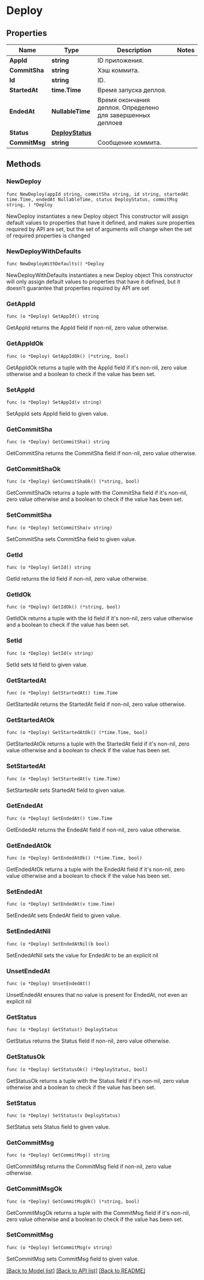 # Deploy

## Properties

Name | Type | Description | Notes
------------ | ------------- | ------------- | -------------
**AppId** | **string** | ID приложения. | 
**CommitSha** | **string** | Хэш коммита. | 
**Id** | **string** | ID. | 
**StartedAt** | **time.Time** | Время запуска деплоя. | 
**EndedAt** | **NullableTime** | Время окончания деплоя. Определено для завершенных деплоев | 
**Status** | [**DeployStatus**](DeployStatus.md) |  | 
**CommitMsg** | **string** | Сообщение коммита. | 

## Methods

### NewDeploy

`func NewDeploy(appId string, commitSha string, id string, startedAt time.Time, endedAt NullableTime, status DeployStatus, commitMsg string, ) *Deploy`

NewDeploy instantiates a new Deploy object
This constructor will assign default values to properties that have it defined,
and makes sure properties required by API are set, but the set of arguments
will change when the set of required properties is changed

### NewDeployWithDefaults

`func NewDeployWithDefaults() *Deploy`

NewDeployWithDefaults instantiates a new Deploy object
This constructor will only assign default values to properties that have it defined,
but it doesn't guarantee that properties required by API are set

### GetAppId

`func (o *Deploy) GetAppId() string`

GetAppId returns the AppId field if non-nil, zero value otherwise.

### GetAppIdOk

`func (o *Deploy) GetAppIdOk() (*string, bool)`

GetAppIdOk returns a tuple with the AppId field if it's non-nil, zero value otherwise
and a boolean to check if the value has been set.

### SetAppId

`func (o *Deploy) SetAppId(v string)`

SetAppId sets AppId field to given value.


### GetCommitSha

`func (o *Deploy) GetCommitSha() string`

GetCommitSha returns the CommitSha field if non-nil, zero value otherwise.

### GetCommitShaOk

`func (o *Deploy) GetCommitShaOk() (*string, bool)`

GetCommitShaOk returns a tuple with the CommitSha field if it's non-nil, zero value otherwise
and a boolean to check if the value has been set.

### SetCommitSha

`func (o *Deploy) SetCommitSha(v string)`

SetCommitSha sets CommitSha field to given value.


### GetId

`func (o *Deploy) GetId() string`

GetId returns the Id field if non-nil, zero value otherwise.

### GetIdOk

`func (o *Deploy) GetIdOk() (*string, bool)`

GetIdOk returns a tuple with the Id field if it's non-nil, zero value otherwise
and a boolean to check if the value has been set.

### SetId

`func (o *Deploy) SetId(v string)`

SetId sets Id field to given value.


### GetStartedAt

`func (o *Deploy) GetStartedAt() time.Time`

GetStartedAt returns the StartedAt field if non-nil, zero value otherwise.

### GetStartedAtOk

`func (o *Deploy) GetStartedAtOk() (*time.Time, bool)`

GetStartedAtOk returns a tuple with the StartedAt field if it's non-nil, zero value otherwise
and a boolean to check if the value has been set.

### SetStartedAt

`func (o *Deploy) SetStartedAt(v time.Time)`

SetStartedAt sets StartedAt field to given value.


### GetEndedAt

`func (o *Deploy) GetEndedAt() time.Time`

GetEndedAt returns the EndedAt field if non-nil, zero value otherwise.

### GetEndedAtOk

`func (o *Deploy) GetEndedAtOk() (*time.Time, bool)`

GetEndedAtOk returns a tuple with the EndedAt field if it's non-nil, zero value otherwise
and a boolean to check if the value has been set.

### SetEndedAt

`func (o *Deploy) SetEndedAt(v time.Time)`

SetEndedAt sets EndedAt field to given value.


### SetEndedAtNil

`func (o *Deploy) SetEndedAtNil(b bool)`

 SetEndedAtNil sets the value for EndedAt to be an explicit nil

### UnsetEndedAt
`func (o *Deploy) UnsetEndedAt()`

UnsetEndedAt ensures that no value is present for EndedAt, not even an explicit nil
### GetStatus

`func (o *Deploy) GetStatus() DeployStatus`

GetStatus returns the Status field if non-nil, zero value otherwise.

### GetStatusOk

`func (o *Deploy) GetStatusOk() (*DeployStatus, bool)`

GetStatusOk returns a tuple with the Status field if it's non-nil, zero value otherwise
and a boolean to check if the value has been set.

### SetStatus

`func (o *Deploy) SetStatus(v DeployStatus)`

SetStatus sets Status field to given value.


### GetCommitMsg

`func (o *Deploy) GetCommitMsg() string`

GetCommitMsg returns the CommitMsg field if non-nil, zero value otherwise.

### GetCommitMsgOk

`func (o *Deploy) GetCommitMsgOk() (*string, bool)`

GetCommitMsgOk returns a tuple with the CommitMsg field if it's non-nil, zero value otherwise
and a boolean to check if the value has been set.

### SetCommitMsg

`func (o *Deploy) SetCommitMsg(v string)`

SetCommitMsg sets CommitMsg field to given value.



[[Back to Model list]](../README.md#documentation-for-models) [[Back to API list]](../README.md#documentation-for-api-endpoints) [[Back to README]](../README.md)


